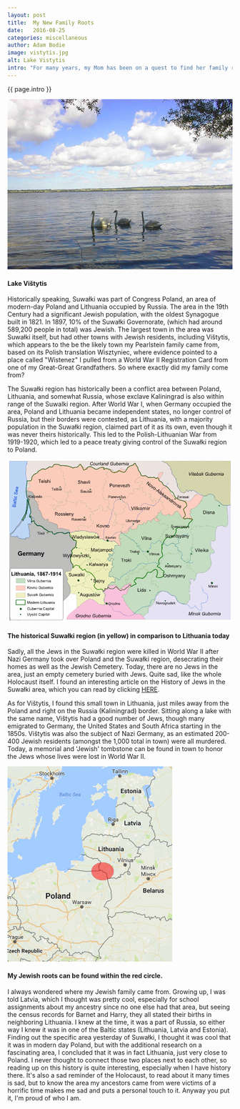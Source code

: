 ```yaml
---
layout: post
title:  My New Family Roots
date:   2016-08-25
categories: miscellaneous
author: Adam Bodie
image: vistytis.jpg
alt: Lake Vistytis
intro: "For many years, my Mom has been on a quest to find her family roots, never knowing who her biological father was.  Recently, a DNA test found my Mom with 47% European Jewish, 34% Great Britain and 16% other.  I've always wanted to know about my family roots as well, and with my Mom's interest, I was able was able to dig deeper than before to find that her Great-Grandpa's Barnet and Harry were born in the Suwałki area of what was then part of Russia, an area now part of Poland with a portion of its historical area in Lithuania.  So what is Suwałki?  Here is an expose on an area where I have roots."
---
```


<div class="article">
<p> {{ page.intro }}</p>
<div class="blog-pic">
		<img src="/img/vistytis.jpg" data-toggle="tooltip" title="Lake Vištytis" class="image block img-responsive">
		<h4>Lake Vištytis</h4>
</div>

<p>Historically speaking, Suwałki was part of Congress Poland, an area of modern-day Poland and Lithuania occupied by Russia.  The area in the 19th Century had a significant Jewish population, with the oldest Synagogue built in 1821.  In 1897, 10% of the Suwałki Governorate, (which had around 589,200 people in total) was Jewish.  The largest town in the area was Suwałki itself, but had other towns with Jewish residents, including Vištytis, which appears to the be the likely town my Pearlstein family came from, based on its Polish translation Wisztyniec, where evidence pointed to a place called "Wistenez" I pulled from a World War II Registration Card from one of my Great-Great Grandfathers.  So where exactly did my family come from?</p>

<p>The Suwałki region has historically been a conflict area between Poland, Lithuania, and somewhat Russia, whose exclave Kaliningrad is also within range of the Suwalki region.  After World War I, when Germany occupied the area,  Poland and Lithuania became independent states, no longer control of Russia, but their borders were contested, as Lithuania, with a majority population in the Suwałki region, claimed part of it as its own, even though it was never theirs historically.  This led to the Polish-Lithuanian War from 1919-1920, which led to a peace treaty giving control of the Suwałki region to Poland. </p>

<div class="blog-pic" style= "float: left">
		<img src="/img/lithuaniaregions.gif" data-toggle="tooltip" title="Lithuania" class="image block img-responsive">
		<h4>The historical Suwałki region (in yellow) in comparison to Lithuania today</h4>
</div>

<p>Sadly, all the Jews in the Suwałki region were killed in World War II after Nazi Germany took over Poland and the Suwałki region, desecrating their homes as well as the Jewish Cemetery.  Today, there are no Jews in the area, just an empty cemetery buried with Jews.  Quite sad, like the whole Holocaust itself.  I found an interesting article on the History of Jews in the Suwałki area, which you can read by clicking <a href= "http://kehilalinks.jewishgen.org/suwalki/history.htm">HERE</a>.</p>

<p>As for Vištytis, I found this small town in Lithuania, just miles away from the Poland and right on the Russia (Kaliningrad) border.  Sitting along a lake with the same name, Vištytis had a good number of Jews, though many emigrated to Germany, the United States and South Africa starting in the 1850s.  Vištytis was also the subject of Nazi Germany, as an estimated 200-400 Jewish residents (amongst the 1,000 total in town) were all murdered.  Today, a memorial and 'Jewish' tombstone can be found in town to honor the Jews whose lives were lost in World War II.</p>
<div class="blog-pic">
		<img src="/img/suwalki.jpg" data-toggle="tooltip" title="Suwalki" class="image block img-responsive">
		<h4>My Jewish roots can be found within the red circle.</h4>
</div>
<p>I always wondered where my Jewish family came from.  Growing up, I was told Latvia, which I thought was pretty cool, especially for school assignments about my ancestry since no one else had that area, but seeing the census records for Barnet and Harry, they all stated their births in neighboring Lithuania.  I knew at the time, it was a part of Russia, so either way I knew it was in one of the Baltic states (Lithuania, Latvia and Estonia).  Finding out the specific area yesterday of Suwałki, I thought it was cool that it was in modern day Poland, but with the additional research on a fascinating area, I concluded that it was in fact Lithuania, just very close to Poland.  I never thought to connect those two places next to each other, so reading up on this history is quite interesting, especially when I have history there.  It's also a sad reminder of the Holocaust, to read about it many times is sad, but to know the area my ancestors came from were victims of a horrific time makes me sad and puts a personal touch to it.  Anyway you put it, I'm proud of who I am.</p>
</div>